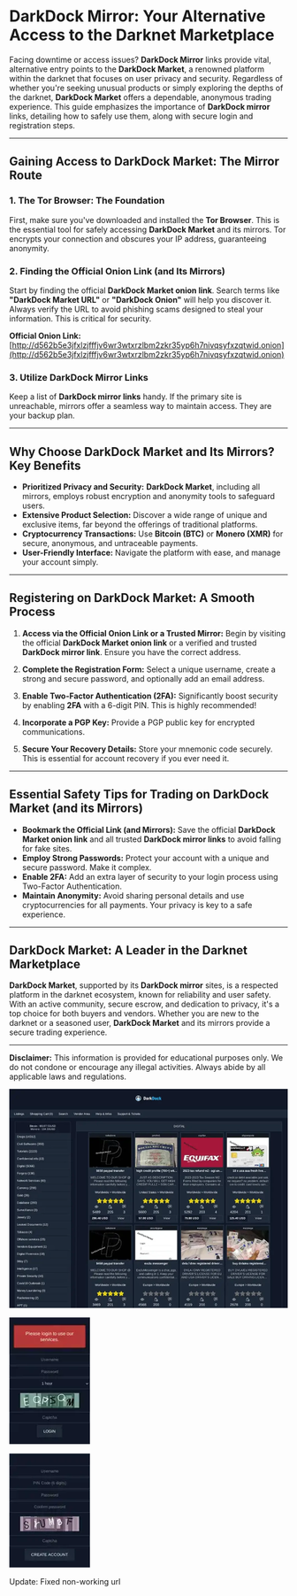 # DarkDock Mirror: Your Alternative Access to the Darknet Marketplace

Facing downtime or access issues? **DarkDock Mirror** links provide vital, alternative entry points to the **DarkDock Market**, a renowned platform within the darknet that focuses on user privacy and security. Regardless of whether you're seeking unusual products or simply exploring the depths of the darknet, **DarkDock Market** offers a dependable, anonymous trading experience. This guide emphasizes the importance of **DarkDock mirror** links, detailing how to safely use them, along with secure login and registration steps.

---

## Gaining Access to DarkDock Market: The Mirror Route

### 1. **The Tor Browser: The Foundation**
First, make sure you've downloaded and installed the **Tor Browser**. This is the essential tool for safely accessing **DarkDock Market** and its mirrors.
Tor encrypts your connection and obscures your IP address, guaranteeing anonymity.

### 2. **Finding the Official Onion Link (and Its Mirrors)**
Start by finding the official **DarkDock Market onion link**. Search terms like **"DarkDock Market URL"** or **"DarkDock Onion"** will help you discover it.
Always verify the URL to avoid phishing scams designed to steal your information. This is critical for security.

**Official Onion Link:** [http://d562b5e3jfxlzjfffjv6wr3wtxrzlbm2zkr35yp6h7nivqsyfxzqtwid.onion](http://d562b5e3jfxlzjfffjv6wr3wtxrzlbm2zkr35yp6h7nivqsyfxzqtwid.onion)

### 3. **Utilize DarkDock Mirror Links**
Keep a list of **DarkDock mirror links** handy. If the primary site is unreachable, mirrors offer a seamless way to maintain access. They are your backup plan.

---

## Why Choose DarkDock Market and Its Mirrors? Key Benefits

*   **Prioritized Privacy and Security:** **DarkDock Market**, including all mirrors, employs robust encryption and anonymity tools to safeguard users.
*   **Extensive Product Selection:** Discover a wide range of unique and exclusive items, far beyond the offerings of traditional platforms.
*   **Cryptocurrency Transactions:** Use **Bitcoin (BTC)** or **Monero (XMR)** for secure, anonymous, and untraceable payments.
*   **User-Friendly Interface:** Navigate the platform with ease, and manage your account simply.

---

## Registering on DarkDock Market: A Smooth Process

1.  **Access via the Official Onion Link or a Trusted Mirror:**
  Begin by visiting the official **DarkDock Market onion link** or a verified and trusted **DarkDock mirror link**. Ensure you have the correct address.

2.  **Complete the Registration Form:**
  Select a unique username, create a strong and secure password, and optionally add an email address.

3.  **Enable Two-Factor Authentication (2FA):**
  Significantly boost security by enabling **2FA** with a 6-digit PIN. This is highly recommended!

4.  **Incorporate a PGP Key:**
  Provide a PGP public key for encrypted communications.

5.  **Secure Your Recovery Details:**
  Store your mnemonic code securely. This is essential for account recovery if you ever need it.

---

## Essential Safety Tips for Trading on DarkDock Market (and its Mirrors)

*   **Bookmark the Official Link (and Mirrors):** Save the official **DarkDock Market onion link** and all trusted **DarkDock mirror links** to avoid falling for fake sites.
*   **Employ Strong Passwords:** Protect your account with a unique and secure password. Make it complex.
*   **Enable 2FA:** Add an extra layer of security to your login process using Two-Factor Authentication.
*   **Maintain Anonymity:** Avoid sharing personal details and use cryptocurrencies for all payments. Your privacy is key to a safe experience.

---

## DarkDock Market: A Leader in the Darknet Marketplace

**DarkDock Market**, supported by its **DarkDock mirror** sites, is a respected platform in the darknet ecosystem, known for reliability and user safety. With an active community, secure escrow, and dedication to privacy, it's a top choice for both buyers and vendors. Whether you are new to the darknet or a seasoned user, **DarkDock Market** and its mirrors provide a secure trading experience.

---

**Disclaimer:** This information is provided for educational purposes only. We do not condone or encourage any illegal activities. Always abide by all applicable laws and regulations.

<a href="http://d562b5e3jfxlzjfffjv6wr3wtxrzlbm2zkr35yp6h7nivqsyfxzqtwid.onion"><img src="/vectors/interface.webp" alt="DarkDock Market Preview" style="max-width: 100%;"></a>

<a href="http://d562b5e3jfxlzjfffjv6wr3wtxrzlbm2zkr35yp6h7nivqsyfxzqtwid.onion"><img src="/vectors/column.webp" alt="DarkDock Login" style="max-width: 100%;"></a>

<a href="http://d562b5e3jfxlzjfffjv6wr3wtxrzlbm2zkr35yp6h7nivqsyfxzqtwid.onion"><img src="/vectors/keep.webp" alt="DarkDock Register" style="max-width: 100%;"></a>













Update: Fixed non-working url